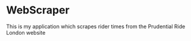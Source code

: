 # WebScraper

This is my application which scrapes rider times from the Prudential Ride London website
